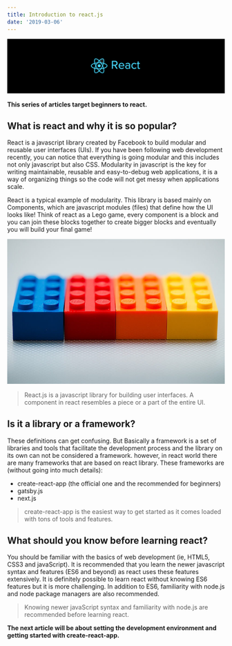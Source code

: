 ```yaml
---
title: Introduction to react.js
date: '2019-03-06'
---
```


![react](../../assets/react-logo-2.png)

**This series of articles target beginners to react.**

## What is react and why it is so popular?

React is a javascript library created by Facebook to build modular and reusable user interfaces (UIs).
If you have been following web development recently, you can notice that everything is going modular and this includes not only javascript but also CSS.
Modularity in javascript is the key for writing maintainable, reusable and easy-to-debug web applications, it is a way of organizing things so the code will not get messy when applications scale.

React is a typical example of modularity. This library is based mainly on Components, which are javascript modules (files) that define how the UI looks like!
Think of react as a Lego game, every component is a block and you can join these blocks together to create bigger blocks and eventually you will build your final game!

![lego](./lego.png)

> React.js is a javascript library for building user interfaces.
> A component in react resembles a piece or a part of the entire UI.

## Is it a library or a framework?

These definitions can get confusing. But Basically a framework is a set of libraries and tools that facilitate the development process and the library on its own can not be considered a framework.
however, in react world there are many frameworks that are based on react library. These frameworks are (without going into much details):

- create-react-app (the official one and the recommended for beginners)
- gatsby.js
- next.js

> create-react-app is the easiest way to get started as it comes loaded with tons of tools and features.

## What should you know before learning react?

You should be familiar with the basics of web development (ie, HTML5, CSS3 and javaScript). It is recommended that you learn the newer javascript syntax and features (ES6 and beyond) as react uses these features extensively. It is definitely possible to learn react without knowing ES6 features but it is more challenging.
In addition to ES6, familiarity with node.js and node package managers are also recommended.

> Knowing newer javaScript syntax and familiarity with node.js are recommended before learning react.

**The next article will be about setting the development environment and getting started with create-react-app.**
